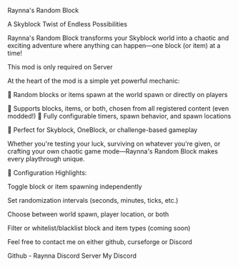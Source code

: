 Raynna's Random Block

A Skyblock Twist of Endless Possibilities

Raynna's Random Block transforms your Skyblock world into a chaotic and exciting adventure where anything can happen—one block (or item) at a time!

This mod is only required on Server

At the heart of the mod is a simple yet powerful mechanic:

🔹 Random blocks or items spawn at the world spawn or directly on players

🔹 Supports blocks, items, or both, chosen from all registered content (even modded!)
🔹 Fully configurable timers, spawn behavior, and spawn locations

🔹 Perfect for Skyblock, OneBlock, or challenge-based gameplay

Whether you're testing your luck, surviving on whatever you’re given, or crafting your own chaotic game mode—Raynna's Random Block makes every playthrough unique.

🔧 Configuration Highlights:

Toggle block or item spawning independently

Set randomization intervals (seconds, minutes, ticks, etc.)

Choose between world spawn, player location, or both

Filter or whitelist/blacklist block and item types (coming soon)

Feel free to contact me on either github, curseforge or Discord



Github - Raynna
Discord Server
My Discord

